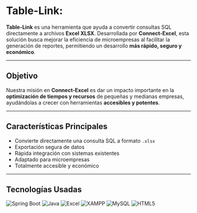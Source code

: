 # Table-Link: 
**Table-Link** es una herramienta que ayuda a convertir consultas SQL directamente a archivos **Excel XLSX**. Desarrollada por **Connect-Excel**, esta solución busca mejorar la eficiencia de microempresas al facilitar la generación de reportes, permitiendo un desarrollo **más rápido, seguro y económico**.

---

## Objetivo

Nuestra misión en **Connect-Excel** es dar un impacto importante en la **optimización de tiempos y recursos** de pequeñas y medianas empresas, ayudándolas a crecer con herramientas **accesibles y potentes**.

---

## Características Principales

- Convierte directamente una consulta SQL a formato `.xlsx`
- Exportación segura de datos
- Rápida integración con sistemas existentes
- Adaptado para microempresas
- Totalmente accesible y económico

---

## Tecnologías Usadas

![Spring Boot](https://img.shields.io/badge/Spring_Boot-6DB33F?style=flat-badge&logo=springboot&logoColor=white)
![Java](https://img.shields.io/badge/Java-ED8B00?style=flat-badge&logo=java&logoColor=white)
![Excel](https://img.shields.io/badge/Excel-217346?style=flat-&logo=microsoft-excel&logoColor=white)
![XAMPP](https://img.shields.io/badge/XAMPP-FB7A24?style=flat-badge&logo=xampp&logoColor=white)
![MySQL](https://img.shields.io/badge/MySQL-4479A1?style=flat-badge&logo=mysql&logoColor=white)
![HTML5](https://img.shields.io/badge/HTML5-E34F26?style=flat-badge&logo=html5&logoColor=white)
